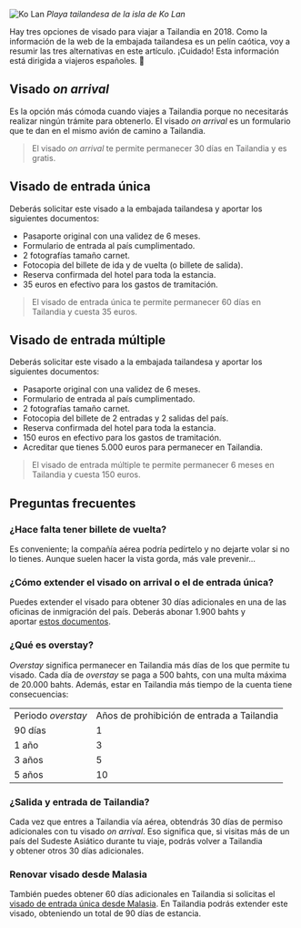 ![Ko Lan](https://lh3.googleusercontent.com/m3MSik7PcIpjlhPHFx9oZNzckpc2v6znFRWWRPkOnmWqEj9XcUfAw4lWDquAUwEHi3pJuQ_BHfIh-yezWFVWL5PKQpMXMUJcJE9wS-N4mWz_8UX4_18iMlnAX3sk4MoSpyoKm534n6OI1eEgyu5FaJPGgwIOHRtoWfPVeUm5J7ioi1pQQ_Qr0qkeZkS8zOo-PN49LQkfjzXsprKo9ElGvTYNxCqasnlbgfGdigO6UdpfoQVAiT9nhILG9U9FGlFXHI0THPaI3Z7qtYMb1k-wnC3DPt09sOHaUJSZqALaYZQbpj8dVe8TdTyIr8VD146gqj2Efvh2k31KpvvWjlJqOsmC9du2Ie5ZXrUn4E24kIZw0612GZ4xgamWK6ZKYSMEf1yUiFL1FfIGiOtNfRIJ_-1wcpjB9Eo6LZlBAXzLv6sf1nu-2x6Hww-qVmVMrqO3en65o3rYywStIblTHTV9RDGdN_-1beeronId0TeY5G8DUBzW4jCjiXnvbMBXv3SYIq5W9s6HEKXYQQtRuYkp8t9INLCzb9Q2bNpmaOVJUaYIIqSpt81XPb7B8Rh1mfpltyAnZzKlBOF5n2BK2_qSjQSsJ4vMioPfFeMOvO8U1DLA18gCflKFXozPxDUFJdO7I6A-myWVxDD8gL1Q9Bw_HJBaXOF54_gk_Nc7=w800)
*Playa tailandesa de la isla de Ko Lan*

Hay tres opciones de visado para viajar a Tailandia en 2018. Como la información de la web de la embajada tailandesa es un pelín caótica, voy a resumir las tres alternativas en este artículo. ¡Cuidado! Esta información está dirigida a viajeros españoles. 🚀

## Visado *on arrival*

Es la opción más cómoda cuando viajes a Tailandia porque no necesitarás realizar ningún trámite para obtenerlo. El visado *on arrival* es un formulario que te dan en el mismo avión de camino a Tailandia.

> El visado *on arrival* te permite permanecer 30 días en Tailandia y es gratis.

## Visado de entrada única

Deberás solicitar este visado a la embajada tailandesa y aportar los siguientes documentos:

- Pasaporte original con una validez de 6 meses.
- Formulario de entrada al país cumplimentado.
- 2 fotografías tamaño carnet.
- Fotocopia del billete de ida y de vuelta (o billete de salida).
- Reserva confirmada del hotel para toda la estancia.
- 35 euros en efectivo para los gastos de tramitación.

> El visado de entrada única te permite permanecer 60 días en Tailandia y cuesta 35 euros.

## Visado de entrada múltiple

Deberás solicitar este visado a la embajada tailandesa y aportar los siguientes documentos:

- Pasaporte original con una validez de 6 meses.
- Formulario de entrada al país cumplimentado.
- 2 fotografías tamaño carnet.
- Fotocopia del billete de 2 entradas y 2 salidas del país.
- Reserva confirmada del hotel para toda la estancia.
- 150 euros en efectivo para los gastos de tramitación.
- Acreditar que tienes 5.000 euros para permanecer en Tailandia.

> El visado de entrada múltiple te permite permanecer 6 meses en Tailandia y cuesta 150 euros.

## Preguntas frecuentes

### ¿Hace falta tener billete de vuelta?

Es conveniente; la compañía aérea podría pedírtelo y no dejarte volar si no lo tienes. Aunque suelen hacer la vista gorda, más vale prevenir...

### ¿Cómo extender el visado on arrival o el de entrada única?

Puedes extender el visado para obtener 30 días adicionales en una de las oficinas de inmigración del país. Deberás abonar 1.900 bahts y aportar [estos documentos](https://nomoresheet.es/extender-visado-tailandia).

### ¿Qué es overstay?

*Overstay* significa permanecer en Tailandia más días de los que permite tu visado. Cada día de *overstay* se paga a 500 bahts, con una multa máxima de 20.000 bahts. Además, estar en Tailandia más tiempo de la cuenta tiene consecuencias:

<table>
<tbody>
<tr>
<td>Periodo <em>overstay</em></td>
<td>Años de prohibición de entrada a Tailandia</td>
</tr>
<tr>
<td>90 días</td>
<td>1</td>
</tr>
<tr>
<td>1 año</td>
<td>3</td>
</tr>
<tr>
<td>3 años</td>
<td>5</td>
</tr>
<tr>
<td>5 años</td>
<td>10</td>
</tr>
</tbody>
</table>

### ¿Salida y entrada de Tailandia?

Cada vez que entres a Tailandia vía aérea, obtendrás 30 días de permiso adicionales con tu visado *on arrival*. Eso significa que, si visitas más de un país del Sudeste Asiático durante tu viaje, podrás volver a Tailandia y obtener otros 30 días adicionales.

### Renovar visado desde Malasia

También puedes obtener 60 días adicionales en Tailandia si solicitas el [visado de entrada única desde Malasia](https://nomoresheet.es/visado-tailandes-desde-malasia). En Tailandia podrás extender este visado, obteniendo un total de 90 días de estancia.